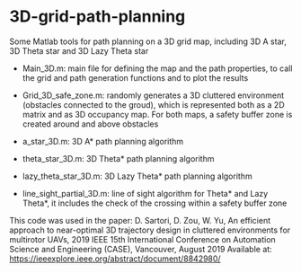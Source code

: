 # 3D-grid-path-planning

Some Matlab tools for path planning on a 3D grid map, including 3D A star, 3D Theta star and 3D Lazy Theta star

- Main_3D.m: main file for defining the map and the path properties, to call the grid and path generation functions and to plot the results

- Grid_3D_safe_zone.m: randomly generates a 3D cluttered environment (obstacles connected to the groud), which is represented both as a 2D matrix and as 3D occupancy map. For both maps, a safety buffer zone is created around and above obstacles

- a_star_3D.m: 3D A* path planning algorithm

- theta_star_3D.m: 3D Theta* path planning algorithm

- lazy_theta_star_3D.m: 3D Lazy Theta* path planning algorithm

- line_sight_partial_3D.m: line of sight algorithm for Theta* and Lazy Theta*, it includes the check of the crossing within a safety buffer zone

This code was used in the paper:
D. Sartori, D. Zou, W. Yu, An efficient approach to near-optimal 3D trajectory design in cluttered environments for multirotor UAVs, 2019 IEEE 15th International Conference on Automation Science and Engineering (CASE), Vancouver, August 2019
Available at:
https://ieeexplore.ieee.org/abstract/document/8842980/
